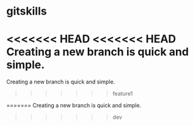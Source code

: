 # gitskills
<<<<<<< HEAD
<<<<<<< HEAD
Creating a new branch is quick and simple.
=======
Creating a new branch is quick and simple.
>>>>>>> feature1

=======
Creating a new branch is quick and simple.
>>>>>>> dev
